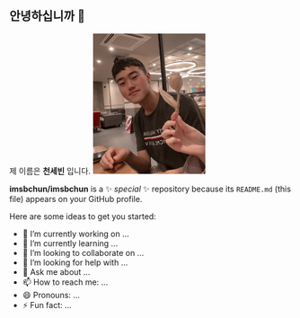## 안녕하십니까 👋
제 이름은 __천세빈__ 입니다.
<img src="https://github.com/imsbchun/imsbchun/blob/main/KakaoTalk_20220916_135936900.jpg" width="200" height="250"/>

**imsbchun/imsbchun** is a ✨ _special_ ✨ repository because its `README.md` (this file) appears on your GitHub profile.

Here are some ideas to get you started:

- 🔭 I’m currently working on ...
- 🌱 I’m currently learning ...
- 👯 I’m looking to collaborate on ...
- 🤔 I’m looking for help with ...
- 💬 Ask me about ...
- 📫 How to reach me: ...
- 😄 Pronouns: ...
- ⚡ Fun fact: ...

